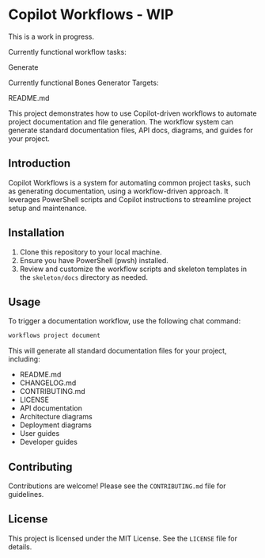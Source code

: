 

# Copilot Workflows - WIP

This is a work in progress.

Currently functional workflow tasks:

Generate

Currently functional Bones Generator Targets:

README.md

This project demonstrates how to use Copilot-driven workflows to automate project documentation and file generation. The workflow system can generate standard documentation files, API docs, diagrams, and guides for your project.

## Introduction

Copilot Workflows is a system for automating common project tasks, such as generating documentation, using a workflow-driven approach. It leverages PowerShell scripts and Copilot instructions to streamline project setup and maintenance.

## Installation

1. Clone this repository to your local machine.
2. Ensure you have PowerShell (pwsh) installed.
3. Review and customize the workflow scripts and skeleton templates in the `skeleton/docs` directory as needed.

## Usage

To trigger a documentation workflow, use the following chat command:

```powershell
workflows project document
```

This will generate all standard documentation files for your project, including:
- README.md
- CHANGELOG.md
- CONTRIBUTING.md
- LICENSE
- API documentation
- Architecture diagrams
- Deployment diagrams
- User guides
- Developer guides

## Contributing
Contributions are welcome! Please see the `CONTRIBUTING.md` file for guidelines.

## License
This project is licensed under the MIT License. See the `LICENSE` file for details.
